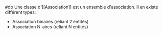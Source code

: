 #db
Une classe d'[[Association]] est un ensemble d'association.
Il en existe différent types:

- Association binaires (reliant 2 entités)
- Association N-aires (reliant N entités)